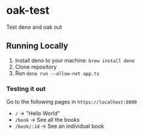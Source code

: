 # oak-test
Test deno and oak out

## Running Locally

1. Install deno to your machine: `brew install deno`
2. Clone repository
3. Run `deno run --allow-net app.ts`

### Testing it out
Go to the following pages in `https://localhost:8000`
 - `/` -> "Hello World"
 - `/book` -> See all the books
 - `/book/:id` -> See an individual book
